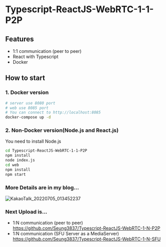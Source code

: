 # Typescript-ReactJS-WebRTC-1-1-P2P

## Features
- 1:1 communication (peer to peer)
- React with Typescript
- Docker

## How to start
### 1. Docker version
```sh
# server use 8080 port
# web use 8085 port
# You can connect to http://localhost:8085
docker-compose up -d
```

### 2. Non-Docker version(Node.js and React.js)
You need to install Node.js
```sh
cd Typescript-ReactJS-WebRTC-1-1-P2P
npm install
node index.js
cd web
npm install
npm start
```

### More Details are in my blog...

  ![KakaoTalk_20220705_013452237](https://user-images.githubusercontent.com/23623248/177193464-3c02ffcb-a741-4ce3-84db-734c72dcd37f.png)


### Next Upload is...
- 1:N communication (peer to peer) https://github.com/Seung3837/Typescript-ReactJS-WebRTC-1-N-P2P
- 1:N communication (SFU Server as a MediaServer) https://github.com/Seung3837/Typescript-ReactJS-WebRTC-1-N-SFU
